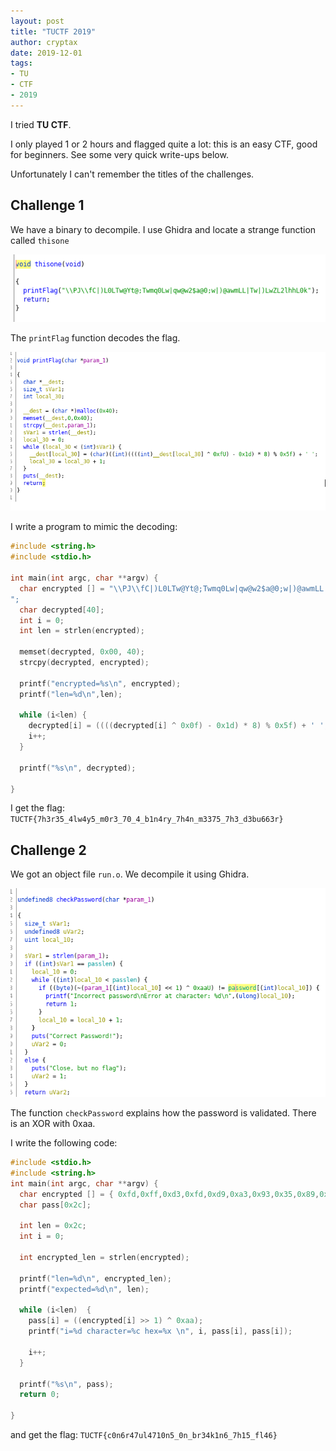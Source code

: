 ```yaml
---
layout: post
title: "TUCTF 2019"
author: cryptax
date: 2019-12-01
tags:
- TU
- CTF
- 2019
---
```



I tried **TU CTF**.

I only played 1 or 2 hours and flagged quite a lot: this is an easy CTF, good for beginners. See some very quick write-ups below.

Unfortunately I can't remember the titles of the challenges.

## Challenge 1



We have a binary to decompile. I use Ghidra and locate a strange function called `thisone`

![](/images/tuctf19-thisone.jpg)

The `printFlag` function decodes the flag.

![](/images/tuctf19-printflag.jpg)

I write a program to mimic the decoding:

```c
#include <string.h>
#include <stdio.h>

int main(int argc, char **argv) {
  char encrypted [] = "\\PJ\\fC|)L0LTw@Yt@;Twmq0Lw|qw@w2$a@0;w|)@awmLL|Tw|)LwZL2lhhL0k
";
  char decrypted[40];
  int i = 0;
  int len = strlen(encrypted);
  
  memset(decrypted, 0x00, 40);
  strcpy(decrypted, encrypted);

  printf("encrypted=%s\n", encrypted);
  printf("len=%d\n",len);

  while (i<len) {
    decrypted[i] = ((((decrypted[i] ^ 0x0f) - 0x1d) * 8) % 0x5f) + ' ';
    i++;
  }

  printf("%s\n", decrypted);
  
}
```

I get the flag: `TUCTF{7h3r35_4lw4y5_m0r3_70_4_b1n4ry_7h4n_m3375_7h3_d3bu663r}`

## Challenge 2

We got an object file `run.o`. We decompile it using Ghidra.

![](/images/tuctf19-runobject.png)

The function `checkPassword` explains how the password is validated. There is an XOR with 0xaa.

I write the following code:

```c
#include <stdio.h>
#include <string.h>
int main(int argc, char **argv) {
  char encrypted [] = { 0xfd,0xff,0xd3,0xfd,0xd9,0xa3,0x93,0x35,0x89,0x39,0xb1,0x3d,0x3b,0xbf,0x8d,0x3d,0x3b,0x37,0x35,0x89,0x3f,0xeb,0x35,0x89,0xeb,0x91,0xb1,0x33,0x3d,0x83,0x37,0x89,0x39,0xeb,0x3b,0x85,0x37,0x3f,0xeb,0x99,0x8d,0x3d,0x39,0xaf, 0x00 };
  char pass[0x2c];

  int len = 0x2c;
  int i = 0;

  int encrypted_len = strlen(encrypted);

  printf("len=%d\n", encrypted_len);
  printf("expected=%d\n", len);

  while (i<len)  {
    pass[i] = ((encrypted[i] >> 1) ^ 0xaa);
    printf("i=%d character=%c hex=%x \n", i, pass[i], pass[i]);
    
    i++;
  }

  printf("%s\n", pass);
  return 0;
  
}
```

and get the flag: `TUCTF{c0n6r47ul4710n5_0n_br34k1n6_7h15_fl46}`
